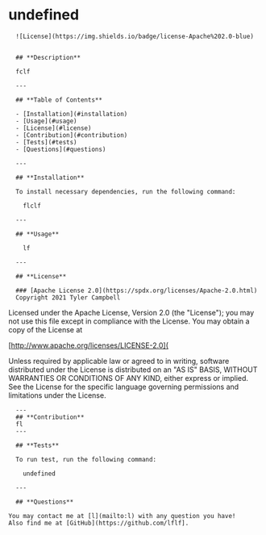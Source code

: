 # **undefined**
      
      ![License](https://img.shields.io/badge/license-Apache%202.0-blue)

      
      ## **Description**
      
      fclf
      
      ---
      
      ## **Table of Contents**
      
      - [Installation](#installation)
      - [Usage](#usage)
      - [License](#license)
      - [Contribution](#contribution)
      - [Tests](#tests)
      - [Questions](#questions)
      
      ---
      
      ## **Installation**
      
      To install necessary dependencies, run the following command: 
      
      	flclf
      
      ---
      
      ## **Usage**
      
      	lf
      
      ---
      
      ## **License**
      
      ### [Apache License 2.0](https://spdx.org/licenses/Apache-2.0.html)
      Copyright 2021 Tyler Campbell
Licensed under the Apache License, Version 2.0 (the "License");
you may not use this file except in compliance with the License.
You may obtain a copy of the License at

[http://www.apache.org/licenses/LICENSE-2.0](

Unless required by applicable law or agreed to in writing, software
distributed under the License is distributed on an "AS IS" BASIS,
WITHOUT WARRANTIES OR CONDITIONS OF ANY KIND, either express or implied.
See the License for the specific language governing permissions and
limitations under the License.
      
      ---
      ## **Contribution**
      fl
      ---
      
      ## **Tests**
      
      To run test, run the following command:
      
      	undefined
      
      ---
      
      ## **Questions**

    You may contact me at [l](mailto:l) with any question you have!
    Also find me at [GitHub](https://github.com/lflf].
    

